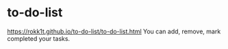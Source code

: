 # to-do-list
https://rokk1t.github.io/to-do-list/to-do-list.html
You can add, remove, mark completed your tasks.
